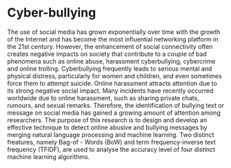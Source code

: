 # Cyber-bullying
The use of social media has grown exponentially over time with the growth of the Internet and has
become the most influential networking platform in the 21st century. However, the enhancement
of social connectivity often creates negative impacts on society that contribute to a couple of bad
phenomena such as online abuse, harassment cyberbullying, cybercrime and online trolling.
Cyberbullying frequently leads to serious mental and physical distress, particularly for women and
children, and even sometimes force them to attempt suicide. Online harassment attracts attention
due to its strong negative social impact. Many incidents have recently occurred worldwide due to
online harassment, such as sharing private chats, rumours, and sexual remarks. Therefore, the
identification of bullying text or message on social media has gained a growing amount of attention
among researchers. The purpose of this research is to design and develop an effective technique to
detect online abusive and bullying messages by merging natural language processing and machine
learning. Two distinct freatures, namely Bag-of - Words (BoW) and term frequency-inverse text
frequency (TFIDF), are used to analyse the accuracy level of four distinct machine learning
algorithms.
